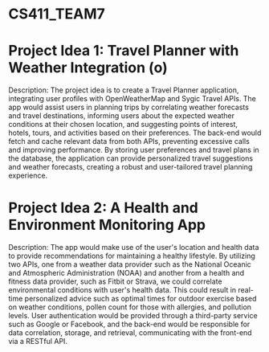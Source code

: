 # CS411_TEAM7
<Project Idea Proposal> 

# Project Idea 1: Travel Planner with Weather Integration (o)

Description:
The project idea is to create a Travel Planner application, integrating user profiles with OpenWeatherMap and Sygic Travel APIs.
The app would assist users in planning trips by correlating weather forecasts and travel destinations,
informing users about the expected weather conditions at their chosen location, and suggesting points of interest, hotels, tours, and activities based on their preferences.
The back-end would fetch and cache relevant data from both APIs, preventing excessive calls and improving performance.
By storing user preferences and travel plans in the database, the application can provide personalized travel suggestions and weather forecasts,
creating a robust and user-tailored travel planning experience.


# Project Idea 2: A Health and Environment Monitoring App

Description: 
The app would make use of the user's location and health data to provide recommendations for maintaining a healthy lifestyle.
By utilizing two APIs, one from a weather data provider such as the National Oceanic and Atmospheric Administration (NOAA) and another from a health and fitness data provider,
such as Fitbit or Strava, we could correlate environmental conditions with user's health data.
This could result in real-time personalized advice such as optimal times for outdoor exercise based on weather conditions, pollen count for those with allergies,
and pollution levels. User authentication would be provided through a third-party service such as Google or Facebook,
and the back-end would be responsible for data correlation, storage, and retrieval, communicating with the front-end via a RESTful API.
